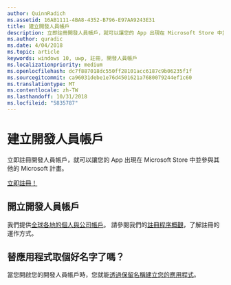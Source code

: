 ```yaml
---
author: QuinnRadich
ms.assetid: 16AB1111-4BA8-4352-B796-E97AA9243E31
title: 建立開發人員帳戶
description: 立即註冊開發人員帳戶，就可以讓您的 App 出現在 Microsoft Store 中並參與其他的 Microsoft 計畫。
ms.author: quradic
ms.date: 4/04/2018
ms.topic: article
keywords: windows 10, uwp, 註冊, 開發人員帳戶
ms.localizationpriority: medium
ms.openlocfilehash: dc7f887018dc550ff28101acc6187c9b06235f1f
ms.sourcegitcommit: ca96031debe1e76d4501621a7680079244ef1c60
ms.translationtype: MT
ms.contentlocale: zh-TW
ms.lasthandoff: 10/31/2018
ms.locfileid: "5835787"
---
```

# <a name="create-a-developer-account"></a>建立開發人員帳戶

立即註冊開發人員帳戶，就可以讓您的 App 出現在 Microsoft Store 中並參與其他的 Microsoft 計畫。

[立即註冊！](http://go.microsoft.com/fwlink/p/?LinkId=615100)

## <a name="opening-your-developer-account"></a>開立開發人員帳戶

我們提供[全球各地的個人與公司帳戶](../publish/account-types-locations-and-fees.md)。 請參閱我們的[註冊程序概觀](../publish/opening-a-developer-account.md)，了解註冊的運作方式。

## <a name="have-a-name-for-your-app"></a>替應用程式取個好名字了嗎？

當您開啟您的開發人員帳戶時，您就能[透過保留名稱建立您的應用程式](https://msdn.microsoft.com/library/windows/apps/JJ657967)。

